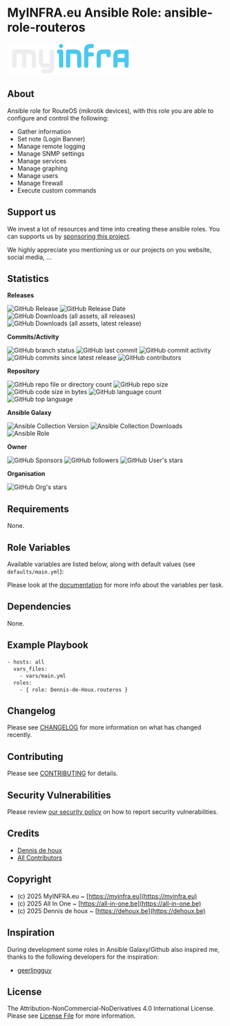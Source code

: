 # MyINFRA.eu Ansible Role: ansible-role-routeros

[![MyINFRA.eu logo](https://raw.githubusercontent.com/MyINFRA-eu/.github/main/logo/myinfra-logo-grey.svg)](https://myinfra.eu)


## About

Ansible role for RouteOS (mikrotik devices), with this role you are able to configure and control the following:

- Gather information
- Set note (Login Banner)
- Manage remote logging
- Manage SNMP settings
- Manage services
- Manage graphing
- Manage users
- Manage firewall
- Execute custom commands


## Support us

We invest a lot of resources and time into creating these ansible roles. You can supports us by [sponsoring this project](https://github.com/MyINFRA-eu#sponsorship).

We highly appreciate you mentioning us or our projects on you website, social media, ...


## Statistics

**Releases**

![GitHub Release](https://img.shields.io/github/v/release/MyINFRA-eu/ansible-role-routeros?style=flat)
![GitHub Release Date](https://img.shields.io/github/release-date/MyINFRA-eu/ansible-role-routeros?style=flat)
![GitHub Downloads (all assets, all releases)](https://img.shields.io/github/downloads/MyINFRA-eu/ansible-role-routeros/total?style=flat)
![GitHub Downloads (all assets, latest release)](https://img.shields.io/github/downloads/MyINFRA-eu/ansible-role-routeros/latest/total?style=flat)

**Commits/Activity**

![GitHub branch status](https://img.shields.io/github/checks-status/MyINFRA-eu/ansible-role-routeros/main?style=flat)
![GitHub last commit](https://img.shields.io/github/last-commit/MyINFRA-eu/ansible-role-routeros?style=for-the-badge?style=flat)
![GitHub commit activity](https://img.shields.io/github/commit-activity/w/MyINFRA-eu/ansible-role-routeros?style=flat)
![GitHub commits since latest release](https://img.shields.io/github/commits-since/MyINFRA-eu/ansible-role-routeros/latest?style=flat)
![GitHub contributors](https://img.shields.io/github/contributors/MyINFRA-eu/ansible-role-routeros?style=for-the-badge?style=flat)

**Repository**

![GitHub repo file or directory count](https://img.shields.io/github/directory-file-count/MyINFRA-eu/ansible-role-routeros?style=flat)
![GitHub repo size](https://img.shields.io/github/repo-size/MyINFRA-eu/ansible-role-routeros?style=flat)
![GitHub code size in bytes](https://img.shields.io/github/languages/code-size/MyINFRA-eu/ansible-role-routeros?style=flat)
![GitHub language count](https://img.shields.io/github/languages/count/MyINFRA-eu/ansible-role-routeros?style=flat)
![GitHub top language](https://img.shields.io/github/languages/top/MyINFRA-eu/ansible-role-routeros?style=flat)

**Ansible Galaxy**

![Ansible Collection Version](https://img.shields.io/ansible/collection/v/MyINFRA-eu/ansible-role-routeros?style=flat)
![Ansible Collection Downloads](https://img.shields.io/ansible/collection/d/MyINFRA-eu/ansible-role-routeros?style=flat)
![Ansible Role](https://img.shields.io/ansible/role/d/MyINFRA-eu/ansible-role-routeros?style=flat)

**Owner**

![GitHub Sponsors](https://img.shields.io/github/sponsors/Dennis-de-Houx?style=for-the-badge)
![GitHub followers](https://img.shields.io/github/followers/Dennis-de-Houx?style=for-the-badge)
![GitHub User's stars](https://img.shields.io/github/stars/Dennis-de-Houx?style=for-the-badge)

**Organisation**

![GitHub Org's stars](https://img.shields.io/github/stars/MyINFRA-eu?style=for-the-badge)


## Requirements

None.


## Role Variables

Available variables are listed below, along with default values (see `defaults/main.yml`):

Please look at the [documentation](documentation) for more info about the variables per task.


## Dependencies

None.


## Example Playbook

```
- hosts: all
  vars_files:
    - vars/main.yml
  roles:
    - { role: Dennis-de-Houx.routeros }
```


## Changelog

Please see [CHANGELOG](CHANGELOG.md) for more information on what has changed recently.


## Contributing

Please see [CONTRIBUTING](CONTRIBUTING.md) for details.


## Security Vulnerabilities

Please review [our security policy](https://github.com/MyINFRA-eu/ansible-role-routeros/security/policy) on how to report security vulnerabilities.


## Credits

- [Dennis de houx](https://github.com/Dennis-de-Houx)
- [All Contributors](https://github.com/MyINFRA-eu/ansible-role-routeros/contributors)


## Copyright

- (c) 2025 MyINFRA.eu ~ [https://myinfra.eu](https://myinfra.eu)
- (c) 2025 All In One ~ [https://all-in-one.be](https://all-in-one.be)
- (c) 2025 Dennis de houx ~ [https://dehoux.be](https://dehoux.be)


## Inspiration

During development some roles in Ansible Galaxy/Github also inspired me,
thanks to the following developers for the inspiration:

- [geerlingguy](https://github.com/geerlingguy/)


## License

The Attribution-NonCommercial-NoDerivatives 4.0 International License. Please see [License File](LICENSE.md) for more information.
